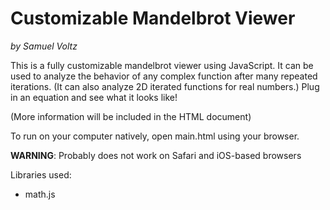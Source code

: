Customizable Mandelbrot Viewer
==============================
*by Samuel Voltz*

This is a fully customizable mandelbrot viewer using JavaScript. It can be used to analyze the behavior of any complex function after many repeated iterations. (It can also analyze 2D iterated functions for real numbers.) Plug in an equation and see what it looks like!

(More information will be included in the HTML document)

To run on your computer natively, open main.html using your browser.

**WARNING**: Probably does not work on Safari and iOS-based browsers

Libraries used:
- math.js